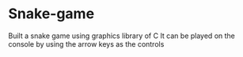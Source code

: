 # Snake-game
Built a snake game using graphics library of C
It can be played on the console by using the arrow keys as the controls

